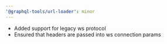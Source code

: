 ```yaml
---
'@graphql-tools/url-loader': minor
---
```


- Added support for legacy ws protocol
- Ensured that headers are passed into ws connection params

